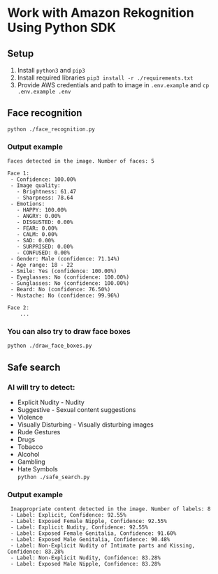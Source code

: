 # Work with Amazon Rekognition Using Python SDK
## Setup
1. Install `python3` and `pip3`
2. Install required libraries `pip3 install -r ./requirements.txt`
3. Provide AWS credentials and path to image in `.env.example` and `cp .env.example .env`

## Face recognition
`python ./face_recognition.py`

### Output example
```
Faces detected in the image. Number of faces: 5

Face 1:
 - Confidence: 100.00%
 - Image quality:
   - Brightness: 61.47
   - Sharpness: 78.64
 - Emotions:
   - HAPPY: 100.00%
   - ANGRY: 0.00%
   - DISGUSTED: 0.00%
   - FEAR: 0.00%
   - CALM: 0.00%
   - SAD: 0.00%
   - SURPRISED: 0.00%
   - CONFUSED: 0.00%
 - Gender: Male (confidence: 71.14%)
 - Age range: 18 - 22
 - Smile: Yes (confidence: 100.00%)
 - Eyeglasses: No (confidence: 100.00%)
 - Sunglasses: No (confidence: 100.00%)
 - Beard: No (confidence: 76.50%)
 - Mustache: No (confidence: 99.96%)

Face 2:
    ...
```
### You can also try to draw face boxes
`python ./draw_face_boxes.py`

## Safe search
### AI will try to detect:
- Explicit Nudity - Nudity
- Suggestive - Sexual content suggestions
- Violence
- Visually Disturbing - Visually disturbing images
- Rude Gestures
- Drugs
- Tobacco
- Alcohol
- Gambling
- Hate Symbols  
`python ./safe_search.py`

### Output example
```
 Inappropriate content detected in the image. Number of labels: 8
 - Label: Explicit, Confidence: 92.55%
 - Label: Exposed Female Nipple, Confidence: 92.55%
 - Label: Explicit Nudity, Confidence: 92.55%
 - Label: Exposed Female Genitalia, Confidence: 91.60%
 - Label: Exposed Male Genitalia, Confidence: 90.48%
 - Label: Non-Explicit Nudity of Intimate parts and Kissing, Confidence: 83.28%
 - Label: Non-Explicit Nudity, Confidence: 83.28%
 - Label: Exposed Male Nipple, Confidence: 83.28%
```